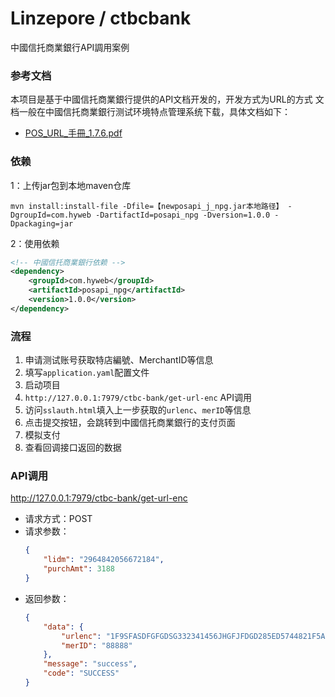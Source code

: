 # Linzepore / ctbcbank
中國信托商業銀行API調用案例

### 参考文档
本项目是基于中國信托商業銀行提供的API文档开发的，开发方式为URL的方式
文档一般在中國信托商業銀行测试环境特点管理系统下载，具体文档如下：
* [POS_URL_手冊_1.7.6.pdf]()

### 依赖
1：上传jar包到本地maven仓库
```shell
mvn install:install-file -Dfile=【newposapi_j_npg.jar本地路径】 -DgroupId=com.hyweb -DartifactId=posapi_npg -Dversion=1.0.0 -Dpackaging=jar  
```

2：使用依赖
```xml
<!-- 中國信托商業銀行依赖 -->
<dependency>
	<groupId>com.hyweb</groupId>
	<artifactId>posapi_npg</artifactId>
	<version>1.0.0</version>
</dependency>
```

### 流程
1. 申请测试账号获取特店編號、MerchantID等信息
2. 填写`application.yaml`配置文件
3. 启动项目
4. `http://127.0.0.1:7979/ctbc-bank/get-url-enc` API调用
5. 访问`sslauth.html`填入上一步获取的`urlenc`、`merID`等信息
6. 点击提交按钮，会跳转到中國信托商業銀行的支付页面
7. 模拟支付
8. 查看回调接口返回的数据

### API调用
http://127.0.0.1:7979/ctbc-bank/get-url-enc
- 请求方式：POST
- 请求参数：
    ```json
    {
        "lidm": "2964842056672184",
        "purchAmt": 3188
    }
    ```
- 返回参数：
    ```json
    {
        "data": {
            "urlenc": "1F9SFASDFGFGDSG332341456JHGFJFDGD285ED5744821F5A973CDBE0B0BB83F7124EC2CEC9258B798FCF6A9BECECE3C33F07DFD0EF7F7B021EDE7F23F233069D5B3640D98E79285793864551CDF97F941A114ADE794CAA1960D0076F613DFA259CCE89739E516C68439E69786903F2E5C2BBB2B811353697D0BFC3112A40537B42D7C80E04B32D86C2AFCEBD88FCDE7A978EFBBEB0AA285CDFA1B5B218543F09892DA85F2CDB1D49B6393061604675DAD1E26C28B4E01C1120E9252D204CFE69CD5E6744CC623A3D9F9",
            "merID": "88888"
        },
        "message": "success",
        "code": "SUCCESS"
    }
    ```
